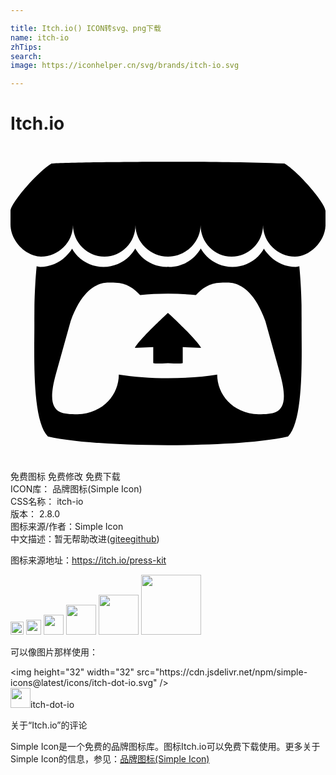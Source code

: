 ```yaml
---

title: Itch.io() ICON转svg、png下载
name: itch-io
zhTips: 
search: 
image: https://iconhelper.cn/svg/brands/itch-io.svg

---
```


# Itch.io  <small style="font-size: 60%;font-weight: 100"></small>

<div id="svg" class="svg-wrap">
<svg role="img" xmlns="http://www.w3.org/2000/svg" viewBox="0 0 24 24"><title>Itch.io icon</title><path d="M3.129 1.338c-1.047 0.622-3.109 2.991-3.129 3.612v1.029c0 1.304 1.219 2.45 2.325 2.45 1.329 0 2.436-1.101 2.436-2.408 0 1.307 1.069 2.408 2.398 2.408s2.364-1.101 2.364-2.408c0 1.307 1.137 2.408 2.466 2.408h0.024c1.329 0 2.466-1.101 2.466-2.408 0 1.307 1.035 2.408 2.364 2.408s2.398-1.101 2.398-2.408c0 1.307 1.107 2.408 2.436 2.408 1.107 0 2.325-1.146 2.325-2.45v-1.029c-0.020-0.621-2.082-2.991-3.129-3.612-3.254-0.114-5.51-0.134-8.871-0.133s-7.945 0.053-8.871 0.133zM9.506 7.815c-0.133 0.23-0.288 0.428-0.467 0.601l-0.001 0.001c-0.502 0.49-1.189 0.794-1.947 0.794-0.001 0-0.002 0-0.003 0-0.759 0-1.447-0.303-1.949-0.795l0 0c-0.182-0.178-0.32-0.368-0.446-0.59l-0.001 0c-0.126 0.222-0.302 0.412-0.485 0.59-0.502 0.491-1.19 0.794-1.949 0.794-0.001 0-0.002 0-0.003 0h0c-0.091 0-0.186-0.025-0.263-0.052-0.107 1.112-0.152 2.175-0.168 2.95l-0 0.004c-0.002 0.394-0.004 0.717-0.006 1.167 0.021 2.334-0.231 7.564 1.029 8.849 1.953 0.455 5.546 0.663 9.151 0.664h0.001c3.605-0.001 7.198-0.209 9.151-0.664 1.26-1.285 1.008-6.516 1.029-8.849-0.002-0.45-0.004-0.773-0.006-1.167l-0-0.004c-0.016-0.775-0.061-1.838-0.168-2.95-0.077 0.026-0.172 0.052-0.263 0.052-0.001 0-0.002 0-0.002 0-0.759 0-1.447-0.303-1.949-0.795l0.001 0c-0.182-0.178-0.358-0.368-0.485-0.59l-0.001-0c-0.127 0.222-0.265 0.412-0.446 0.59-0.502 0.491-1.19 0.795-1.948 0.795-0.001 0-0.002 0-0.003 0h0c-0.758 0-1.445-0.304-1.947-0.795-0.179-0.174-0.334-0.372-0.461-0.589l-0.007-0.013c-0.132 0.23-0.286 0.428-0.463 0.602l-0 0c-0.502 0.491-1.19 0.795-1.949 0.795-0.001 0-0.002 0-0.003 0h0c-0.026 0-0.053-0.001-0.079-0.002h-0.001c-0.026 0.001-0.053 0.002-0.080 0.002-0.001 0-0.002 0-0.003 0-0.759 0-1.447-0.303-1.949-0.795l0.001 0c-0.178-0.174-0.331-0.372-0.456-0.589l-0.007-0.013zM7.502 10.406l-0 0.001h0.001c0.794 0.002 1.498 0 2.372 0.953 0.687-0.072 1.406-0.108 2.125-0.107h0.001c0.719-0.001 1.437 0.035 2.125 0.107 0.873-0.953 1.578-0.952 2.372-0.953h0.001l-0-0.001c0.375 0 1.875 0 2.92 2.935l1.122 4.026c0.832 2.995-0.266 3.069-1.636 3.071-2.031-0.076-3.156-1.551-3.156-3.026-1.124 0.184-2.436 0.276-3.748 0.276h-0.001c-1.312 0-2.624-0.092-3.748-0.276 0 1.475-1.125 2.95-3.156 3.026-1.37-0.003-2.468-0.076-1.636-3.071l1.123-4.026c1.045-2.935 2.545-2.935 2.92-2.935zM12 12.713v0.001c-0.002 0.002-2.138 1.964-2.523 2.662l1.399-0.056v1.22c0 0.057 0.561 0.034 1.123 0.008h0.001c0.562 0.026 1.123 0.049 1.123-0.008v-1.22l1.399 0.056c-0.384-0.698-2.523-2.662-2.523-2.662v-0.001l-0 0z"/></svg>
</div>
<detail full-name='itch-io'></detail>

<div class="detail-page">
<p>
<span><span class="badge-success badge">免费图标</span> <span class="badge-success badge">免费修改</span>  <span class="badge-success badge">免费下载</span> </span>
<br/>
<span>
ICON库：
<span class="badge-secondary badge">品牌图标(Simple Icon)</span> 
</span>
<br/>
<span>
CSS名称：
<span class="badge-secondary badge">itch-io</span> 
</span>

<br/>
<span>
版本：
<span class="badge-secondary badge">2.8.0</span> 
</span>
<br/>
<span>图标来源/作者：<span class="badge-light badge">Simple Icon</span></span> 
<br/>
<span class="zh-detail">中文描述：暂无<span class="help-link"><span>帮助改进</span>(<a href="https://gitee.com/liuwave/icon-helper/edit/master/json/brands/itch-io.json" target="_blank" rel="noopener noreferrer">gitee</a><a href="https://github.com/liuwave/icon-helper/edit/master/json/brands/itch-io.json" target="_blank" rel="noopener noreferrer">github</a></span>)</span><br/>
</p>
</div><div class="description description alert alert-light"><p>图标来源地址：<a href="https://itch.io/press-kit" target="_blank" rel="noopener noreferrer">https://itch.io/press-kit</a></p></div>
<div class="alert alert-dark">
<img height="21" width="21" src="https://cdn.jsdelivr.net/npm/simple-icons@latest/icons/itch-dot-io.svg" />
<img height="24" width="24" src="https://cdn.jsdelivr.net/npm/simple-icons@latest/icons/itch-dot-io.svg" />
<img height="32" width="32" src="https://cdn.jsdelivr.net/npm/simple-icons@latest/icons/itch-dot-io.svg" />
<img height="48" width="48" src="https://cdn.jsdelivr.net/npm/simple-icons@latest/icons/itch-dot-io.svg" />
<img height="64" width="64" src="https://cdn.jsdelivr.net/npm/simple-icons@latest/icons/itch-dot-io.svg" />
<img height="96" width="96" src="https://cdn.jsdelivr.net/npm/simple-icons@latest/icons/itch-dot-io.svg" />

</div>
<div>
  <p>可以像图片那样使用：    
  </p>
  <div class="alert alert-primary" style="font-size: 14px">
    &lt;img height="32" width="32" src="https://cdn.jsdelivr.net/npm/simple-icons@latest/icons/itch-dot-io.svg" /&gt;
    <copy-btn content='<img height="32" width="32" src="https://cdn.jsdelivr.net/npm/simple-icons@latest/icons/itch-dot-io.svg" />'></copy-btn>
  </div>
  <div class="alert alert-secondary">
    <img height="32" width="32" src="https://cdn.jsdelivr.net/npm/simple-icons@latest/icons/itch-dot-io.svg" />itch-dot-io
    <copy-btn content="itch-dot-io" btn-title="复制图标名称"></copy-btn>
  </div>
</div>

<Vssue title="关于“Itch.io”的评论" >关于“Itch.io”的评论</Vssue>


<div><p>Simple Icon是一个免费的品牌图标库。图标Itch.io可以免费下载使用。更多关于  Simple Icon的信息，参见：<a target="_blank" href="https://iconhelper.cn/brands.html">品牌图标(Simple Icon)</a>
</p></div>
